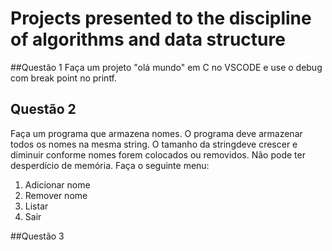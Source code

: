 # Projects presented to the discipline of algorithms and data structure

##Questão 1
Faça um projeto "olá mundo" em C no VSCODE e use o debug com break point no printf.


## Questão 2
Faça um programa que armazena nomes. O programa deve armazenar todos os nomes na mesma string. O tamanho da stringdeve crescer e diminuir conforme nomes forem colocados ou removidos. Não pode ter desperdício de memória.
Faça o seguinte menu: 
1) Adicionar nome 
2) Remover nome
3) Listar
4) Sair

##Questão 3


